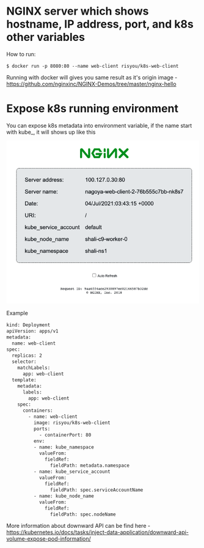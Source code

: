 
# NGINX server which shows hostname, IP address, port, and k8s other variables

How to run:
```
$ docker run -p 8080:80 --name web-client risyou/k8s-web-client
```

Running with docker will gives you same result as it's origin image - https://github.com/nginxinc/NGINX-Demos/tree/master/nginx-hello

# Expose k8s running environment
You can expose k8s metadata into environment variable, if the name start with kube_, it will shows up like this

![hello](hello.png)

Example

```
kind: Deployment
apiVersion: apps/v1
metadata:
  name: web-client
spec:
  replicas: 2
  selector:
    matchLabels:
      app: web-client
  template:
    metadata:
      labels:
        app: web-client
    spec:
      containers:
        - name: web-client
          image: risyou/k8s-web-client
          ports:
            - containerPort: 80
          env:
          - name: kube_namespace
            valueFrom:
              fieldRef:
                fieldPath: metadata.namespace
          - name: kube_service_account
            valueFrom:
              fieldRef:
                fieldPath: spec.serviceAccountName
          - name: kube_node_name
            valueFrom:
              fieldRef:
                fieldPath: spec.nodeName

```

More information about downward API can be find here - https://kubernetes.io/docs/tasks/inject-data-application/downward-api-volume-expose-pod-information/
